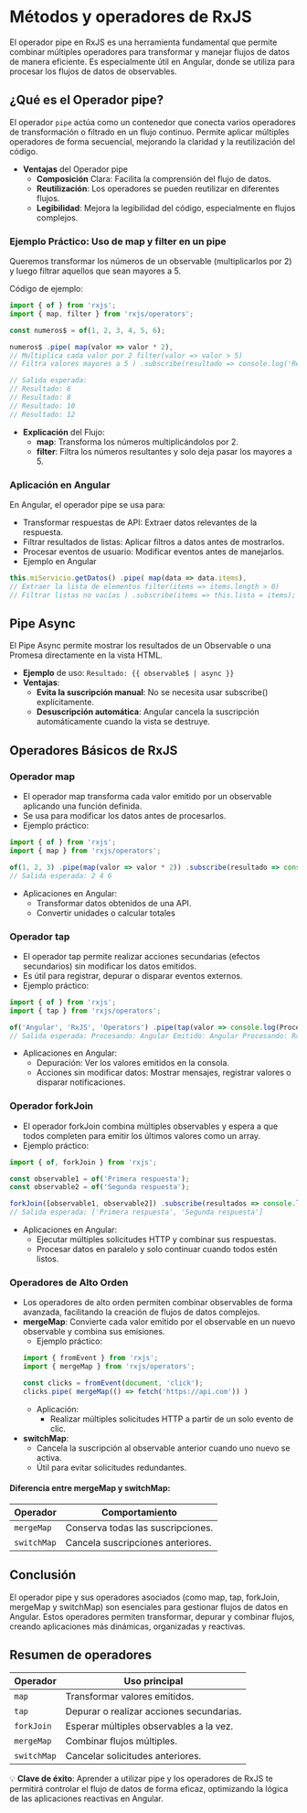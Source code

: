 # Métodos y operadores de RxJS
El operador pipe en RxJS es una herramienta fundamental que permite combinar múltiples operadores para transformar y manejar flujos de datos de manera eficiente. Es especialmente útil en Angular, donde se utiliza para procesar los flujos de datos de observables.

## ¿Qué es el Operador pipe?
El operador `pipe` actúa como un contenedor que conecta varios operadores de transformación o filtrado en un flujo continuo. Permite aplicar múltiples operadores de forma secuencial, mejorando la claridad y la reutilización del código.

- **Ventajas** del Operador pipe
    - **Composición** Clara: Facilita la comprensión del flujo de datos.
    - **Reutilización**: Los operadores se pueden reutilizar en diferentes flujos.
    - **Legibilidad**: Mejora la legibilidad del código, especialmente en flujos complejos.

### Ejemplo Práctico: Uso de map y filter en un pipe
Queremos transformar los números de un observable (multiplicarlos por 2) y luego filtrar aquellos que sean mayores a 5.

Código de ejemplo:
```typescript 
import { of } from 'rxjs'; 
import { map, filter } from 'rxjs/operators';

const numeros$ = of(1, 2, 3, 4, 5, 6);

numeros$ .pipe( map(valor => valor * 2), 
// Multiplica cada valor por 2 filter(valor => valor > 5) 
// Filtra valores mayores a 5 ) .subscribe(resultado => console.log('Resultado:', resultado)); 

// Salida esperada:
// Resultado: 6 
// Resultado: 8 
// Resultado: 10 
// Resultado: 12 
```
- **Explicación** del Flujo: 
    - **map**: Transforma los números multiplicándolos por 2. 
    - **filter**: Filtra los números resultantes y solo deja pasar los mayores a 5. 

### Aplicación en Angular
En Angular, el operador pipe se usa para:
- Transformar respuestas de API: Extraer datos relevantes de la respuesta. 
- Filtrar resultados de listas: Aplicar filtros a datos antes de mostrarlos. 
- Procesar eventos de usuario: Modificar eventos antes de manejarlos. 
- Ejemplo en Angular 
```typescript
this.miServicio.getDatos() .pipe( map(data => data.items), 
// Extraer la lista de elementos filter(items => items.length > 0) 
// Filtrar listas no vacías ) .subscribe(items => this.lista = items);
```

## Pipe Async
El Pipe Async permite mostrar los resultados de un Observable o una Promesa directamente en la vista HTML.
- **Ejemplo** de uso: `Resultado: {{ observable$ | async }}`
- **Ventajas**: 
    - **Evita la suscripción manual**: No se necesita usar subscribe() explícitamente. 
    - **Desuscripción automática**: Angular cancela la suscripción automáticamente cuando la vista se destruye.

## Operadores Básicos de RxJS

### Operador map
- El operador map transforma cada valor emitido por un observable aplicando una función definida. 
- Se usa para modificar los datos antes de procesarlos.
- Ejemplo práctico: 
```typescript
import { of } from 'rxjs'; 
import { map } from 'rxjs/operators';

of(1, 2, 3) .pipe(map(valor => valor * 2)) .subscribe(resultado => console.log(resultado)); 
// Salida esperada: 2 4 6
```
- Aplicaciones en Angular:
    - Transformar datos obtenidos de una API. 
    - Convertir unidades o calcular totales

### Operador tap
- El operador tap permite realizar acciones secundarias (efectos secundarios) sin modificar los datos emitidos. 
- Es útil para registrar, depurar o disparar eventos externos.
- Ejemplo práctico: 
```typescript
import { of } from 'rxjs'; 
import { tap } from 'rxjs/operators';

of('Angular', 'RxJS', 'Operators') .pipe(tap(valor => console.log(Procesando: ${valor}))) .subscribe(resultado => console.log(Emitido: ${resultado})); 
// Salida esperada: Procesando: Angular Emitido: Angular Procesando: RxJS Emitido: RxJS Procesando: Operators Emitido: Operators
```
- Aplicaciones en Angular:
    - Depuración: Ver los valores emitidos en la consola. 
    - Acciones sin modificar datos: Mostrar mensajes, registrar valores o disparar notificaciones.


### Operador forkJoin
- El operador forkJoin combina múltiples observables y espera a que todos completen para emitir los últimos valores como un array.
- Ejemplo práctico: 
```typescript
import { of, forkJoin } from 'rxjs';

const observable1 = of('Primera respuesta'); 
const observable2 = of('Segunda respuesta');

forkJoin([observable1, observable2]) .subscribe(resultados => console.log(resultados)); 
// Salida esperada: ['Primera respuesta', 'Segunda respuesta'] 
```
- Aplicaciones en Angular:
    - Ejecutar múltiples solicitudes HTTP y combinar sus respuestas. 
    - Procesar datos en paralelo y solo continuar cuando todos estén listos.

### Operadores de Alto Orden
- Los operadores de alto orden permiten combinar observables de forma avanzada, facilitando la creación de flujos de datos complejos.
- **mergeMap**: Convierte cada valor emitido por el observable en un nuevo observable y combina sus emisiones.
    - Ejemplo práctico:
    ```typescript
    import { fromEvent } from 'rxjs'; 
    import { mergeMap } from 'rxjs/operators';

    const clicks = fromEvent(document, 'click'); 
    clicks.pipe( mergeMap(() => fetch('https://api.com')) )
    ```
    - Aplicación:
        - Realizar múltiples solicitudes HTTP a partir de un solo evento de clic. 
- **switchMap**: 
    - Cancela la suscripción al observable anterior cuando uno nuevo se activa. 
    - Útil para evitar solicitudes redundantes.

#### Diferencia entre mergeMap y switchMap:

| Operador    | Comportamiento                                  |
|-------------|--------------------------------------------------|
| `mergeMap`  | Conserva todas las suscripciones.               |
| `switchMap` | Cancela suscripciones anteriores.               |

## Conclusión
El operador pipe y sus operadores asociados (como map, tap, forkJoin, mergeMap y switchMap) son esenciales para gestionar flujos de datos en Angular. Estos operadores permiten transformar, depurar y combinar flujos, creando aplicaciones más dinámicas, organizadas y reactivas.

## Resumen de operadores

| Operador    | Uso principal                                              |
|-------------|------------------------------------------------------------|
| `map`       | Transformar valores emitidos.                              |
| `tap`       | Depurar o realizar acciones secundarias.                   |
| `forkJoin`  | Esperar múltiples observables a la vez.                    |
| `mergeMap`  | Combinar flujos múltiples.                                 |
| `switchMap` | Cancelar solicitudes anteriores.                           |

💡 **Clave de éxito**: Aprender a utilizar pipe y los operadores de RxJS te permitirá controlar el flujo de datos de forma eficaz, optimizando la lógica de las aplicaciones reactivas en Angular.